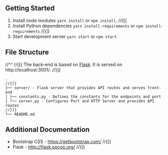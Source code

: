 ﻿## Getting Started

1. Install node modules `yarn install` or `npm install`.
//{[{
2. Install Python dependencies `yarn install-requirements` or `npm install-requirements`
//}]}
2. Start development server `yarn start` or `npm start`.

## File Structure
//^^
//{[{
The back-end is based on [Flask](https://github.com/pallets/flask). It is served on http://localhost:3001/.
//}]}

```
.
//{[{
├── server/ - Flask server that provides API routes and serves front-end
│ ├── constants.py - Defines the constants for the endpoints and port
│ └── server.py - Configures Port and HTTP Server and provides API routes
//}]}
└── README.md
```

## Additional Documentation

- Bootstrap CSS - https://getbootstrap.com/
//{[{
- Flask - http://flask.pocoo.org/
//}]}
